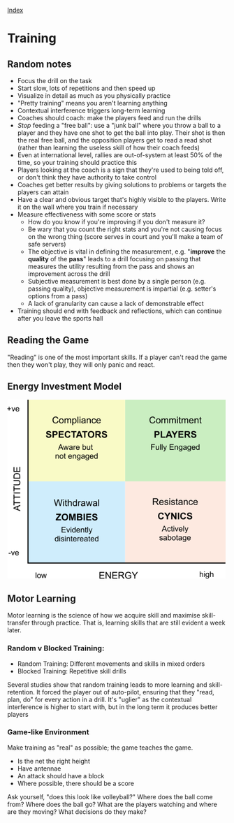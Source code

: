 [Index](./README.md)

# Training

## Random notes

- Focus the drill on the task
- Start slow, lots of repetitions and then speed up
- Visualize in detail as much as you physically practice
- "Pretty training" means you aren't learning anything
- Contextual interference triggers long-term learning
- Coaches should coach: make the players feed and run the drills
- _Stop_ feeding a "free ball": use a "junk ball" where you throw a ball to a player and they have one shot to get the ball into play.  Their shot is then the real free ball, and the opposition players get to read a read shot (rather than learning the useless skill of how their coach feeds)
- Even at international level, rallies are out-of-system at least 50% of the time, so your training should practice this
- Players looking at the coach is a sign that they're used to being told off, or don't think they have authority to take control
- Coaches get better results by giving solutions to problems or targets the players can attain
- Have a clear and obvious target that's highly visible to the players.  Write it on the wall where you train if necessary
- Measure effectiveness with some score or stats
  - How do you know if you're improving if you don't measure it?
  - Be wary that you count the right stats and you're not causing focus on the wrong thing (score serves in court and you'll make a team of safe servers)
  - The objective is vital in defining the measurement, e.g. "**improve** the **quality** of the **pass**" leads to a drill focusing on passing that measures the utility resulting from the pass and shows an improvement across the drill
  - Subjective measurement is best done by a single person (e.g. passing quality), objective measurement is impartial (e.g. setter's options from a pass)
  - A lack of granularity can cause a lack of demonstrable effect
- Training should end with feedback and reflections, which can continue after you leave the sports hall

## Reading the Game

"Reading" is one of the most important skills.  If a player can't read the game then they won't play, they will only panic and react.  

## Energy Investment Model

<img alt="Classic Energy Investment Model" width="500" src="./images/Energy-Investment-Model.png" />

## Motor Learning

Motor learning is the science of how we acquire skill and maximise skill-transfer through practice.  That is, learning skills that are still evident a week later.  

### Random v Blocked Training:

- Random Training: Different movements and skills in mixed orders
- Blocked Training: Repetitive skill drills

Several studies show that random training leads to more learning and skill-retention.  It forced the player out of auto-pilot, ensuring that they "read, plan, do" for every action in a drill.  It's "uglier" as the contextual interference is higher to start with, but in the long term it produces better players

### Game-like Environment

Make training as "real" as possible; the game teaches the game.

- Is the net the right height
- Have antennae
- An attack should have a block
- Where possible, there should be a score

Ask yourself, "does this look like volleyball?"  Where does the ball come from?  Where does the ball go?  What are the players watching and where are they moving?  What decisions do they make?
